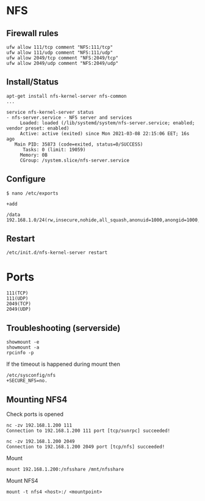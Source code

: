 # NFS

## Firewall rules

```
ufw allow 111/tcp comment "NFS:111/tcp"
ufw allow 111/udp comment "NFS:111/udp"
ufw allow 2049/tcp comment "NFS:2049/tcp"
ufw allow 2049/udp comment "NFS:2049/udp"

```

## Install/Status

```
apt-get install nfs-kernel-server nfs-common
...

service nfs-kernel-server status
- nfs-server.service - NFS server and services
     Loaded: loaded (/lib/systemd/system/nfs-server.service; enabled; vendor preset: enabled)
     Active: active (exited) since Mon 2021-03-08 22:15:06 EET; 16s ago
   Main PID: 35873 (code=exited, status=0/SUCCESS)
      Tasks: 0 (limit: 19059)
     Memory: 0B
     CGroup: /system.slice/nfs-server.service
```

## Configure

```
$ nano /etc/exports

+add

/data 192.168.1.0/24(rw,insecure,nohide,all_squash,anonuid=1000,anongid=1000,no_subtree_check)
```

## Restart
```
/etc/init.d/nfs-kernel-server restart
```

Ports
=====

```
111(TCP)
111(UDP)
2049(TCP)
2049(UDP)
```


## Troubleshooting (serverside)

```
showmount -e
showmount -a
rpcinfo -p
```

If the timeout is happened during mount then

```
/etc/sysconfig/nfs 
+SECURE_NFS=no.
```


## Mounting NFS4

Check ports is opened
```
nc -zv 192.168.1.200 111
Connection to 192.168.1.200 111 port [tcp/sunrpc] succeeded!
 
nc -zv 192.168.1.200 2049
Connection to 192.168.1.200 2049 port [tcp/nfs] succeeded!
```

Mount 
```
mount 192.168.1.200:/nfsshare /mnt/nfsshare
```

Mount NFS4
```
mount -t nfs4 <host>:/ <mountpoint>
```

